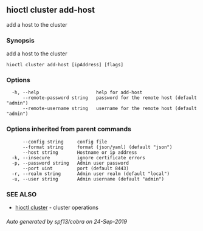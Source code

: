 ## hioctl cluster add-host

add a host to the cluster

### Synopsis

add a host to the cluster

```
hioctl cluster add-host [ipAddress] [flags]
```

### Options

```
  -h, --help                     help for add-host
      --remote-password string   password for the remote host (default "admin")
      --remote-username string   username for the remote host (default "admin")
```

### Options inherited from parent commands

```
      --config string     config file
      --format string     format (json/yaml) (default "json")
      --host string       Hostname or ip address
  -k, --insecure          ignore certificate errors
  -p, --password string   Admin user password
      --port uint         port (default 8443)
  -r, --realm string      Admin user realm (default "local")
  -u, --user string       Admin username (default "admin")
```

### SEE ALSO

* [hioctl cluster](hioctl_cluster.md)	 - cluster operations

###### Auto generated by spf13/cobra on 24-Sep-2019
